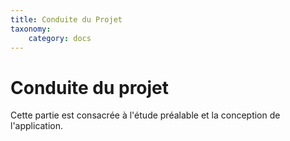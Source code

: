 ```yaml
---
title: Conduite du Projet
taxonomy:
    category: docs
---
```


# Conduite du projet

Cette partie est consacrée à l'étude préalable et la conception de l'application.
